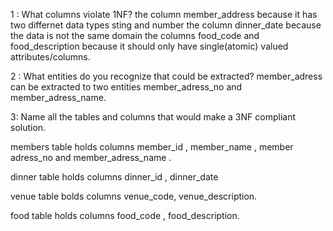 1 : What columns violate 1NF?
the column  member_address because it has two differnet data types sting and number
the column dinner_date because the data is not the same domain 
the columns food_code and food_description because it should only have single(atomic) valued attributes/columns.


2 : What entities do you recognize that could be extracted?
member_adress can be extracted  to two entities member_adress_no and member_adress_name.

3: Name all the tables and columns that would make a 3NF compliant solution.

members table holds columns member_id , member_name , member adress_no and member_adress_name .

dinner table holds columns dinner_id , dinner_date 

venue table bolds columns venue_code, venue_description.

food table holds columns food_code , food_description.
